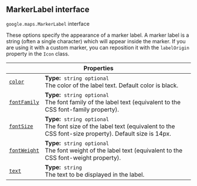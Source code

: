 
<devsite-heading text=" MarkerLabel interface" for="MarkerLabel" level="h2" link="" toc="" back-to-top=""><h2 id="MarkerLabel" is-upgraded="">MarkerLabel interface</h2></devsite-heading>
<p>
<code translate="no" dir="ltr"><span itemprop="path">google.maps</span>.<span itemprop="name">MarkerLabel</span></code>
interface
</p>
<p>These options specify the appearance of a marker label. A marker label is a string (often a single character) which will appear inside the marker. If you are using it with a custom marker, you can reposition it with the <code translate="no" dir="ltr">labelOrigin</code> property in the <code translate="no" dir="ltr">Icon</code> class.</p>
<div class="devsite-table-wrapper"><table class="properties responsive" summary="interface MarkerLabel - Properties">
<thead>
<tr><th colspan="2">Properties</th>
</tr></thead>
<tbody>
<tr id="MarkerLabel.color">
<td itemprop="property"><code translate="no" dir="ltr"><a class="secret-link" href="#MarkerLabel.color"><span>color</span></a></code></td>
<td><div><strong>Type:</strong>&nbsp; <code translate="no" dir="ltr">string <span class="optional-type-annotation">optional</span></code></div>
<div class="desc">The color of the label text. Default color is black.</div></td>
</tr>
<tr id="MarkerLabel.fontFamily">
<td itemprop="property"><code translate="no" dir="ltr"><a class="secret-link" href="#MarkerLabel.fontFamily"><span>fontFamily</span></a></code></td>
<td><div><strong>Type:</strong>&nbsp; <code translate="no" dir="ltr">string <span class="optional-type-annotation">optional</span></code></div>
<div class="desc">The font family of the label text (equivalent to the CSS font-family property).</div></td>
</tr>
<tr id="MarkerLabel.fontSize">
<td itemprop="property"><code translate="no" dir="ltr"><a class="secret-link" href="#MarkerLabel.fontSize"><span>fontSize</span></a></code></td>
<td><div><strong>Type:</strong>&nbsp; <code translate="no" dir="ltr">string <span class="optional-type-annotation">optional</span></code></div>
<div class="desc">The font size of the label text (equivalent to the CSS font-size property). Default size is 14px.</div></td>
</tr>
<tr id="MarkerLabel.fontWeight">
<td itemprop="property"><code translate="no" dir="ltr"><a class="secret-link" href="#MarkerLabel.fontWeight"><span>fontWeight</span></a></code></td>
<td><div><strong>Type:</strong>&nbsp; <code translate="no" dir="ltr">string <span class="optional-type-annotation">optional</span></code></div>
<div class="desc">The font weight of the label text (equivalent to the CSS font-weight property).</div></td>
</tr>
<tr id="MarkerLabel.text">
<td itemprop="property"><code translate="no" dir="ltr"><a class="secret-link" href="#MarkerLabel.text"><span>text</span></a></code></td>
<td><div><strong>Type:</strong>&nbsp; <code translate="no" dir="ltr">string</code></div>
<div class="desc">The text to be displayed in the label.</div></td>
</tr>
</tbody>
</table></div>
